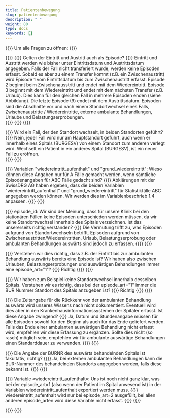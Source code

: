 ```yaml
---
title: Patientenbewegung 
slug: patientenbewegung
description: " "
weight: 80
type: docs
keywords: []
---
```


{{<faqBlock>}}
Um alle Fragen zu öffnen: {{<collapsibleGroupCommand groupId="patientenbewegung">}}

{{<numberedList>}}
{{<listItem>}}
Gelten der Eintritt und Austritt auch als Episode?
{{<collapsibleBlock groupId="patientenbewegung">}}
Eintritt und Austritt werden wie bisher unter Eintrittsdatum und Austrittsdatum angegeben. Falls der Fall nicht transferiert wurde, werden keine Episoden erfasst. Sobald es aber zu einem Transfer kommt (z.B. ein Zwischenaustritt) wird Episode 1 vom Eintrittsdatum bis zum Zwischenaustritt erfasst. Episode 2 beginnt beim Zwischenausstritt und endet mit dem Wiedereintritt. Episode 3 beginnt mit dem Wiedereintritt und endet mit dem nächsten Transfer (z.B. Urlaub). Dies kann für den gleichen Fall in mehrere Episoden enden (siehe Abbildung). Die letzte Episode (9) endet mit dem Austrittsdatum. Episoden sind die Abschnitte vor und nach einem Standortwechsel eines Falls, Zwischenaustritte / Wiedereintritte, externe ambulante Behandlungen, Urlaube und Belastungserprobungen.  
{{<insertImage image="Image3.jpg" class="edge max-w-90">}}
{{</collapsibleBlock>}}
{{</listItem>}}

{{<listItem>}}
Wird ein Fall, der den Standort wechselt, in beiden Standorten geführt?
{{<collapsibleBlock groupId="patientenbewegung">}}
Nein, jeder Fall wird nur am Hauptstandort geführt, auch wenn er innerhalb eines Spitals (BURGESV) von einem Standort zum anderen verlegt wird. Wechselt ein Patient in ein anderes Spital (BURGESV), ist ein neuer Fall zu eröffnen.  
{{</collapsibleBlock>}}
{{</listItem>}}

{{<listItem>}}
Variablen "wiedereintritt_aufenthalt" und "grund_wiedereintritt": Wieso können diese Angaben nur für A Fälle gemacht werden, wenn sämtliche Episodenangaben für ABC Fälle gedacht sind?
{{<collapsibleBlock groupId="patientenbewegung">}}
Abklärungen mit der SwissDRG AG haben ergeben, dass die beiden Variablen "wiedereintritt_aufenthalt" und "grund_wiedereintritt" für Statistikfälle ABC angegeben werden können. Wir werden dies im Variablenbeschrieb 1.4 anpassen.
{{</collapsibleBlock>}}
{{</listItem>}}

{{<listItem>}}
episode_id: Wir sind der Meinung, dass für unsere Klinik bei den stationären Fällen keine Episoden unterschieden werden müssen, da wir keine Standortwechsel innerhalb des Spitals verzeichnen. Ist das unsererseits richtig verstanden?
{{<collapsibleBlock groupId="patientenbewegung">}}
Die Vermutung trifft zu, was Episoden aufgrund von Standortwechseln betrifft. Episoden aufgrund von Zwischenaustritten/Wiedereintritten, Urlaub, Belastungserprobung oder ambulanten Behandlungen auswärts sind jedoch zu erfassen.
{{</collapsibleBlock>}}
{{</listItem>}}

{{<listItem>}}
Verstehen wir dies richtig, dass z.B. der Eintritt bis zur ambulanten Behandlung auswärts bereits eine Episode ist? Wir haben also zwischen Urlauben, Belastungserprobungen und auswärtigen Behandlungen immer eine episode_art="1"?
{{<collapsibleBlock groupId="patientenbewegung">}}
Richtig
{{</collapsibleBlock>}}
{{</listItem>}}

{{<listItem>}}
Wir haben zum Beispiel keine Standortwechsel innerhalb desselben Spitals. Verstehen wir es richtig, dass bei der episode_art="1" immer die BUR Nummer Standort des Spitals anzugeben ist?
{{<collapsibleBlock groupId="patientenbewegung">}}
Richtig
{{</collapsibleBlock>}}
{{</listItem>}}

{{<listItem>}}
Die Zeitangabe für die Rückkehr von der ambulanten Behandlung auswärts wird unseres Wissens nach nicht dokumentiert. Eventuell wird dies aber in den Krankenhausinformationssystemen der Spitäler erfasst. Ist diese Angabe zwingend?
{{<collapsibleBlock groupId="patientenbewegung">}}
Ja, Datum und Stundenangabe müssen für alle Episoden sowohl für den Beginn als auch für das Ende geliefert werden. Falls das Ende einer ambulanten auswärtigen Behandlung nicht erfasst wird, empfehlen wir diese Erfassung zu ergänzen. Sollte dies nicht (so rasch) möglich sein, empfehlen wir für ambulante auswärtige Behandlungen einen Standarddauer zu verwenden.
{{</collapsibleBlock>}}
{{</listItem>}}

{{<listItem>}}
Die Angabe der BURNR des auswärts behandelnden Spitals ist fakultativ, richtig?
{{<collapsibleBlock groupId="patientenbewegung">}}
Ja, bei externen ambulanten Behandlungen kann die BUR-Nummer des behandelnden  Standorts angegeben werden, falls diese bekannt ist.
{{</collapsibleBlock>}}
{{</listItem>}}

{{<listItem>}}
Variable «wiedereintritt_aufenthalt»: Uns ist noch nicht ganz klar, was bei der episode_art=1 (also wenn der Patient im Spital anwesend ist) in der Variablen wiedereintritt_aufenthalt exportiert werden muss.
{{<collapsibleBlock groupId="patientenbewegung">}}
wiedereintritt_aufenthalt wird nur bei episode_art=2 ausgefüllt, bei allen anderen episode_arten wird diese Variable nicht erfasst.
{{</collapsibleBlock>}}
{{</listItem>}}

{{</numberedList>}}
{{</faqBlock>}}
